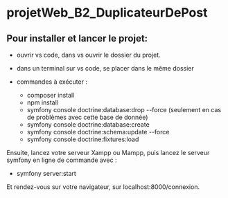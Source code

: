 # projetWeb_B2_DuplicateurDePost
## Pour installer et lancer le projet:
-   ouvrir vs code, dans vs ouvrir le dossier du projet.
-   dans un terminal sur vs code, se placer dans le même dossier
-   commandes à exécuter :

    -   composer install
    -   npm install
    -   symfony console doctrine:database:drop --force (seulement en cas de problèmes avec cette base de donnée)
    -   symfony console doctrine:database:create
    -   symfony console doctrine:schema:update --force
    -   symfony console doctrine:fixtures:load

Ensuite, lancez votre serveur Xampp ou Mampp, puis lancez le serveur symfony en ligne de commande avec :

-   symfony server:start

Et rendez-vous sur votre navigateur, sur localhost:8000/connexion.